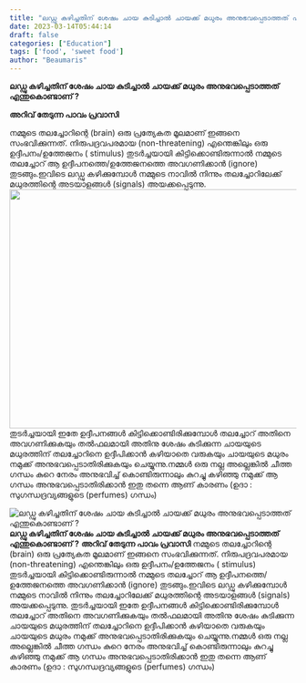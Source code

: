 ```yaml
---
title: "ലഡ്ഡു കഴിച്ചതിന് ശേഷം ചായ കുടിച്ചാൽ ചായക്ക് മധുരം അനുഭവപ്പെടാത്തത് എന്തുകൊണ്ടാണ് ?"
date: 2023-03-14T05:44:14
draft: false
categories: ["Education"]
tags: ['food', 'sweet food']
author: "Beaumaris"
---
```


<strong>ലഡ്ഡു കഴിച്ചതിന് ശേഷം ചായ കുടിച്ചാൽ ചായക്ക് മധുരം അനുഭവപ്പെടാത്തത് എന്തുകൊണ്ടാണ് ?</strong>

<strong>അറിവ് തേടുന്ന പാവം പ്രവാസി</strong>

നമ്മുടെ തലച്ചോറിന്റെ (brain) ഒരു പ്രത്യേകത മൂലമാണ് ഇങ്ങനെ സംഭവിക്കുന്നത്. നിരുപദ്രവപരമായ (non-threatening) എന്തെങ്കിലും ഒരു ഉദ്ദീപനം/ഉത്തേജനം ( stimulus) തുടർച്ചയായി കിട്ടിക്കൊണ്ടിരുന്നാൽ നമ്മുടെ തലച്ചോറ് ആ ഉദ്ദീപനത്തെ/ഉത്തേജനത്തെ അവഗണിക്കാൻ (ignore) തുടങ്ങും.ഇവിടെ ലഡ്ഡു കഴിക്കുമ്പോൾ നമ്മുടെ നാവിൽ നിന്നും തലച്ചോറിലേക്ക് മധുരത്തിന്റെ അടയാളങ്ങൾ (signals) അയക്കപ്പെടുന്നു.
<img class="size-large wp-image-387519 aligncenter" src="https://cdn.boolokam.com/articles/2023/03/r2rr-1-1024x538.jpg" alt="" width="800" height="420" />തുടർച്ചയായി ഇതേ ഉദ്ദീപനങ്ങൾ കിട്ടിക്കൊണ്ടിരിക്കുമ്പോൾ തലച്ചോറ് അതിനെ അവഗണിക്കുകയും തൽഫലമായി അതിനു ശേഷം കുടിക്കുന്ന ചായയുടെ മധുരത്തിന് തലച്ചോറിനെ ഉദ്ദീപിക്കാൻ കഴിയാതെ വരുകയും ചായയുടെ മധുരം നമുക്ക് അനുഭവപ്പെടാതിരിക്കുകയും ചെയ്യുന്നു.നമ്മൾ ഒരു നല്ല അല്ലെങ്കിൽ ചീത്ത ഗന്ധം കുറെ നേരം അനുഭവിച്ച് കൊണ്ടിരുന്നാലും കുറച്ചു കഴിഞ്ഞു നമുക്ക് ആ ഗന്ധം അനുഭവപ്പെടാതിരിക്കാൻ ഇതു തന്നെ ആണ് കാരണം (ഉദാ : സുഗന്ധദ്രവ്യങ്ങളുടെ (perfumes) ഗന്ധം)


![ലഡ്ഡു കഴിച്ചതിന് ശേഷം ചായ കുടിച്ചാൽ ചായക്ക് മധുരം അനുഭവപ്പെടാത്തത് എന്തുകൊണ്ടാണ് ?](https://cdn.boolokam.com/articles/2023/03/r2rr-1-1024x538.jpg)**ലഡ്ഡു കഴിച്ചതിന് ശേഷം ചായ കുടിച്ചാൽ ചായക്ക് മധുരം അനുഭവപ്പെടാത്തത് എന്തുകൊണ്ടാണ് ?** **അറിവ് തേടുന്ന പാവം പ്രവാസി** നമ്മുടെ തലച്ചോറിന്റെ (brain) ഒരു പ്രത്യേകത മൂലമാണ് ഇങ്ങനെ സംഭവിക്കുന്നത്. നിരുപദ്രവപരമായ (non-threatening) എന്തെങ്കിലും ഒരു ഉദ്ദീപനം/ഉത്തേജനം ( stimulus) തുടർച്ചയായി കിട്ടിക്കൊണ്ടിരുന്നാൽ നമ്മുടെ തലച്ചോറ് ആ ഉദ്ദീപനത്തെ/ഉത്തേജനത്തെ അവഗണിക്കാൻ (ignore) തുടങ്ങും.ഇവിടെ ലഡ്ഡു കഴിക്കുമ്പോൾ നമ്മുടെ നാവിൽ നിന്നും തലച്ചോറിലേക്ക് മധുരത്തിന്റെ അടയാളങ്ങൾ (signals) അയക്കപ്പെടുന്നു. തുടർച്ചയായി ഇതേ ഉദ്ദീപനങ്ങൾ കിട്ടിക്കൊണ്ടിരിക്കുമ്പോൾ തലച്ചോറ് അതിനെ അവഗണിക്കുകയും തൽഫലമായി അതിനു ശേഷം കുടിക്കുന്ന ചായയുടെ മധുരത്തിന് തലച്ചോറിനെ ഉദ്ദീപിക്കാൻ കഴിയാതെ വരുകയും ചായയുടെ മധുരം നമുക്ക് അനുഭവപ്പെടാതിരിക്കുകയും ചെയ്യുന്നു.നമ്മൾ ഒരു നല്ല അല്ലെങ്കിൽ ചീത്ത ഗന്ധം കുറെ നേരം അനുഭവിച്ച് കൊണ്ടിരുന്നാലും കുറച്ചു കഴിഞ്ഞു നമുക്ക് ആ ഗന്ധം അനുഭവപ്പെടാതിരിക്കാൻ ഇതു തന്നെ ആണ് കാരണം (ഉദാ : സുഗന്ധദ്രവ്യങ്ങളുടെ (perfumes) ഗന്ധം)

